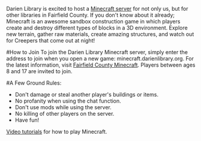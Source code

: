 Darien Library is excited to host a [Minecraft server](http://www.fcminecraft.org/ "Fairfield County Minecraft") for not only us, but for other libraries in Fairfield County. If you don't know about it already; Minecraft is an awesome sandbox construction game in which players create and destroy different types of blocks in a 3D environment. Explore new terrain, gather raw materials, create amazing structures, and watch out for Creepers that come out at night!

#How to Join
To join the Darien Library Minecraft server, simply enter the address to join when you open a new game: minecraft.darienlibrary.org. For the latest information, visit [Fairfield County Minecraft](http://www.fcminecraft.org/ "Fairfield County Minecraft"). Players between ages 8 and 17 are invited to join. 

#A Few Ground Rules:

* Don't damage or steal another player's buildings or items.
* No profanity when using the chat function.
* Don't use mods while using the server.
* No killing of other players on the server.
* Have fun!

[Video tutorials](/link-needed) for how to play Minecraft.

